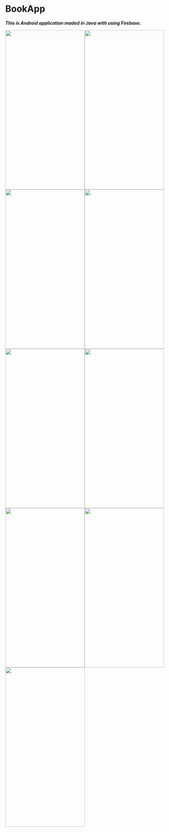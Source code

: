 # **BookApp**
***This is Android application maded in Java with using Firebase.***

<img src="https://user-images.githubusercontent.com/64974812/217098302-5c3c52a5-3ae2-4ad0-9c7f-9fa3abaf5df7.png" width="250" height="500"><img src="https://user-images.githubusercontent.com/64974812/217098581-44a66d1a-0e78-4dea-8ba8-9ceb859a4df3.png" width="250" height="500"><img src="https://user-images.githubusercontent.com/64974812/217098600-b186d06f-5ffe-4f78-b6fd-1b512a7018d4.png" width="250" height="500"><img src="https://user-images.githubusercontent.com/64974812/217098616-acc91558-3549-4e2f-9f20-d2c96bfbbd63.png" width="250" height="500"><img src="https://user-images.githubusercontent.com/64974812/217098988-014542ed-2cfe-479d-a0da-f20d5896ac36.png" width="250" height="500"><img src="https://user-images.githubusercontent.com/64974812/217098994-ead637cf-f98e-404c-b9ee-88162ed54d95.png" width="250" height="500"><img src="https://user-images.githubusercontent.com/64974812/217099004-496458c0-30ee-4c26-80df-457f1ae1270a.png" width="250" height="500"><img src="https://user-images.githubusercontent.com/64974812/217099011-df4d59e0-a63a-48e9-847f-bac1dd87c364.png" width="250" height="500"><img src="https://user-images.githubusercontent.com/64974812/217099025-4768675c-0eff-45eb-8318-072ad2b785f3.png" width="250" height="500">

